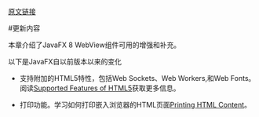 [原文链接](http://docs.oracle.com/javase/8/javafx/embedded-browser-tutorial/whatsnew.htm)

#更新内容

本章介绍了JavaFX 8 WebView组件可用的增强和补充。

以下是JavaFX自以前版本以来的变化

- 支持附加的HTML5特性，包括Web Sockets、Web Workers,和Web Fonts。阅读[Supported Features of HTML5](http://docs.oracle.com/javase/8/javafx/embedded-browser-tutorial/html-five.htm#BABBIJHD)获取更多信息。

- 打印功能。学习如何打印嵌入浏览器的HTML页面[Printing HTML Content](http://docs.oracle.com/javase/8/javafx/embedded-browser-tutorial/printing.htm#BABDHCFH)。